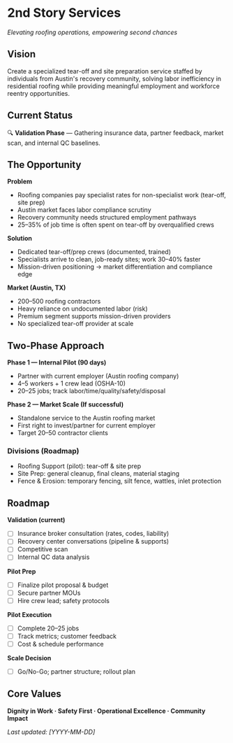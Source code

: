 # 2nd Story Services
*Elevating roofing operations, empowering second chances*

## Vision
Create a specialized tear-off and site preparation service staffed by individuals from Austin's recovery community, solving labor inefficiency in residential roofing while providing meaningful employment and workforce reentry opportunities.

## Current Status
🔍 **Validation Phase** — Gathering insurance data, partner feedback, market scan, and internal QC baselines.

## The Opportunity
**Problem**
- Roofing companies pay specialist rates for non-specialist work (tear-off, site prep)
- Austin market faces labor compliance scrutiny
- Recovery community needs structured employment pathways
- 25–35% of job time is often spent on tear-off by overqualified crews

**Solution**
- Dedicated tear-off/prep crews (documented, trained)
- Specialists arrive to clean, job-ready sites; work 30–40% faster
- Mission-driven positioning → market differentiation and compliance edge

**Market (Austin, TX)**
- 200–500 roofing contractors
- Heavy reliance on undocumented labor (risk)
- Premium segment supports mission-driven providers
- No specialized tear-off provider at scale

## Two-Phase Approach
**Phase 1 — Internal Pilot (90 days)**
- Partner with current employer (Austin roofing company)
- 4–5 workers + 1 crew lead (OSHA-10)
- 20–25 jobs; track labor/time/quality/safety/disposal

**Phase 2 — Market Scale (If successful)**
- Standalone service to the Austin roofing market
- First right to invest/partner for current employer
- Target 20–50 contractor clients

### Divisions (Roadmap)
- Roofing Support (pilot): tear-off & site prep
- Site Prep: general cleanup, final cleans, material staging
- Fence & Erosion: temporary fencing, silt fence, wattles, inlet protection

## Roadmap
**Validation (current)**
- [ ] Insurance broker consultation (rates, codes, liability)
- [ ] Recovery center conversations (pipeline & supports)
- [ ] Competitive scan
- [ ] Internal QC data analysis

**Pilot Prep**
- [ ] Finalize pilot proposal & budget
- [ ] Secure partner MOUs
- [ ] Hire crew lead; safety protocols

**Pilot Execution**
- [ ] Complete 20–25 jobs
- [ ] Track metrics; customer feedback
- [ ] Cost & schedule performance

**Scale Decision**
- [ ] Go/No-Go; partner structure; rollout plan

## Core Values
**Dignity in Work · Safety First · Operational Excellence · Community Impact**

*Last updated: [YYYY-MM-DD]*
